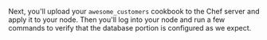 Next, you'll upload your `awesome_customers` cookbook to the Chef server and apply it to your node. Then you'll log into your node and run a few commands to verify that the database portion is configured as we expect.
